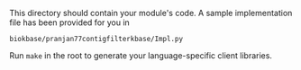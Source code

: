 This directory should contain your module's code.
A sample implementation file has been provided for you in

```biokbase/pranjan77contigfilterkbase/Impl.py```

Run `make` in the root to generate your language-specific client libraries.
